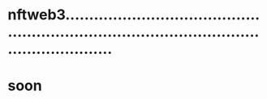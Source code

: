 # nftweb3....................................................................................................................
# soon
